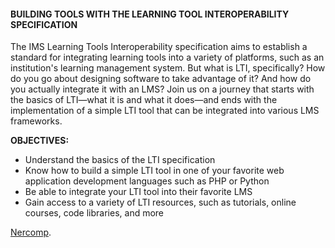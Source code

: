 #### BUILDING TOOLS WITH THE LEARNING TOOL INTEROPERABILITY SPECIFICATION

The IMS Learning Tools Interoperability specification aims to establish a standard for integrating learning tools into a variety of platforms, such as an institution's learning management system. But what is LTI, specifically? How do you go about designing software to take advantage of it? And how do you actually integrate it with an LMS? Join us on a journey that starts with the basics of LTI—what it is and what it does—and ends with the implementation of a simple LTI tool that can be integrated into various LMS frameworks.

**OBJECTIVES:** 
- Understand the basics of the LTI specification 
- Know how to build a simple LTI tool in one of your favorite web application development languages such as PHP or Python 
- Be able to integrate your LTI tool into their favorite LMS 
- Gain access to a variety of LTI resources, such as tutorials, online courses, code libraries, and more

[Nercomp](http://www.educause.edu/nercomp-conference/2014/2014/building-tools-learning-tool-interoperability-specification).
